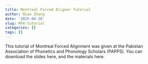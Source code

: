 ```yaml
---
title: Montreal Forced Aligner Tutorial
author: Miao Zhang
date: '2025-04-28'
slug: MFA-tutorial
categories: []
tags: []
---
```


This tutorial of Montreal Forced Alignment was given at the Pakistan Association of Phonetics and Phonology Scholars (PAPPS).
You can download the slides here, and the materials here.